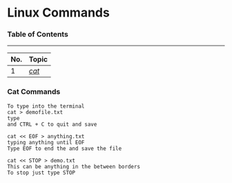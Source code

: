 # Linux Commands 
### Table of Contents
---
| No. | Topic                                                                   |
| --- | ----------------------------------------------------------------------- |
| 1   | [*cat*](#cat)
 
### Cat Commands
```
To type into the terminal
cat > demofile.txt
type
and CTRL + C to quit and save

cat << EOF > anything.txt
typing anything until EOF
Type EOF to end the and save the file

cat << STOP > demo.txt
This can be anything in the between borders
To stop just type STOP

```

